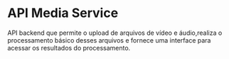 # API Media Service

API backend que permite o upload de arquivos de vídeo e áudio,realiza o processamento básico desses arquivos e fornece uma interface para acessar os resultados do processamento.